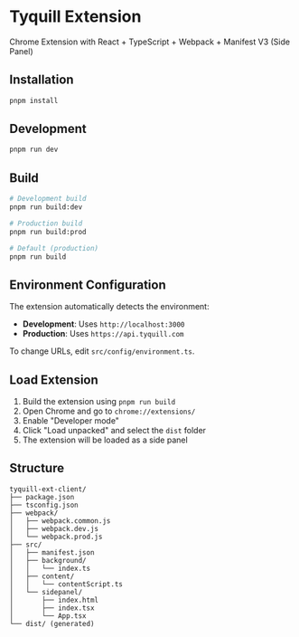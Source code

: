 # Tyquill Extension

Chrome Extension with React + TypeScript + Webpack + Manifest V3 (Side Panel)

## Installation

```bash
pnpm install
```

## Development

```bash
pnpm run dev
```

## Build

```bash
# Development build
pnpm run build:dev

# Production build  
pnpm run build:prod

# Default (production)
pnpm run build
```

## Environment Configuration

The extension automatically detects the environment:

- **Development**: Uses `http://localhost:3000`
- **Production**: Uses `https://api.tyquill.com`

To change URLs, edit `src/config/environment.ts`.

## Load Extension

1. Build the extension using `pnpm run build`
2. Open Chrome and go to `chrome://extensions/`
3. Enable "Developer mode"
4. Click "Load unpacked" and select the `dist` folder
5. The extension will be loaded as a side panel

## Structure

```
tyquill-ext-client/
├── package.json
├── tsconfig.json
├── webpack/
│   ├── webpack.common.js
│   ├── webpack.dev.js
│   └── webpack.prod.js
├── src/
│   ├── manifest.json
│   ├── background/
│   │   └── index.ts
│   ├── content/
│   │   └── contentScript.ts
│   └── sidepanel/
│       ├── index.html
│       ├── index.tsx
│       └── App.tsx
└── dist/ (generated)
``` 